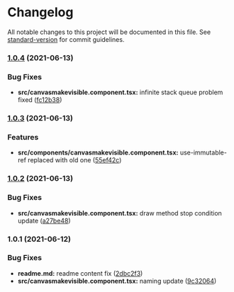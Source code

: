 # Changelog

All notable changes to this project will be documented in this file. See [standard-version](https://github.com/conventional-changelog/standard-version) for commit guidelines.

### [1.0.4](https://github.com/mert-solak/canvas-make-visible/compare/v1.0.3...v1.0.4) (2021-06-13)


### Bug Fixes

* **src/canvasmakevisible.component.tsx:** infinite stack queue problem fixed ([fc12b38](https://github.com/mert-solak/canvas-make-visible/commit/fc12b3869f05bb7c81cbc8070fbe31dc4f30eb0e))

### [1.0.3](https://github.com/mert-solak/canvas-make-visible/compare/v1.0.2...v1.0.3) (2021-06-13)


### Features

* **src/components/canvasmakevisible.component.tsx:** use-immutable-ref replaced with old one ([55ef42c](https://github.com/mert-solak/canvas-make-visible/commit/55ef42c663a7785c650724762027142cf01f127b))

### [1.0.2](https://github.com/mert-solak/canvas-make-visible/compare/v1.0.1...v1.0.2) (2021-06-13)


### Bug Fixes

* **src/canvasmakevisible.component.tsx:** draw method stop condition update ([a27be48](https://github.com/mert-solak/canvas-make-visible/commit/a27be487a308d27320561778a317fa8091083bde))

### 1.0.1 (2021-06-12)


### Bug Fixes

* **readme.md:** readme content fix ([2dbc2f3](https://github.com/mert-solak/canvas-make-visible/commit/2dbc2f30ffdc692248a0f64d3f1348e43d5ccc02))
* **src/canvasmakevisible.component.tsx:** naming update ([9c32064](https://github.com/mert-solak/canvas-make-visible/commit/9c3206441206521b1526d87238fbb60008c42dda))
